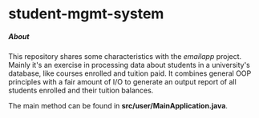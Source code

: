 # student-mgmt-system
##### About
This repository shares some characteristics with the *emailapp* project. Mainly it's an exercise in processing data about students in
a university's database, like courses enrolled and tuition paid. It combines general OOP principles with a fair amount of I/O to generate
an output report of all students enrolled and their tuition balances.

The main method can be found in **src/user/MainApplication.java**.
